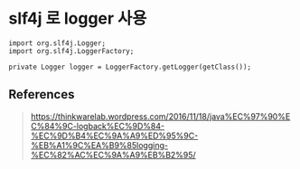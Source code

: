 # slf4j 로 logger 사용

```
import org.slf4j.Logger;
import org.slf4j.LoggerFactory;

private Logger logger = LoggerFactory.getLogger(getClass());
```

## References

> https://thinkwarelab.wordpress.com/2016/11/18/java%EC%97%90%EC%84%9C-logback%EC%9D%84-%EC%9D%B4%EC%9A%A9%ED%95%9C-%EB%A1%9C%EA%B9%85logging-%EC%82%AC%EC%9A%A9%EB%B2%95/
